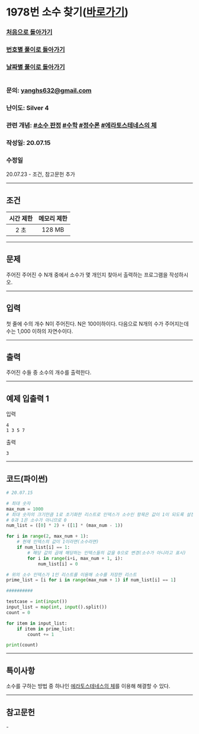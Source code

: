 # 1978번 소수 찾기([바로가기](https://www.acmicpc.net/problem/1978))

### [처음으로 돌아가기](/README.md)
### [번호별 풀이로 돌아가기](README.md)
### [날짜별 풀이로 돌아가기](/Sort%20by%20date.md)
#
### 문의: yanghs632@gmail.com
### 난이도: Silver 4
### 관련 개념: [#소수 판정](https://www.acmicpc.net/problemset?sort=ac_desc&algo=9) [#수학](https://www.acmicpc.net/problemset?sort=ac_desc&algo=124) [#정수론](https://www.acmicpc.net/problemset?sort=ac_desc&algo=95) [#에라토스테네스의 체](https://www.acmicpc.net/problemset?sort=ac_desc&algo=67)
### 작성일: 20.07.15
### 수정일
20.07.23 - 조건, 참고문헌 추가

---
## 조건
시간 제한|메모리 제한|
:---:|:---:
2 초|128 MB

---
## 문제
주어진 주어진 수 N개 중에서 소수가 몇 개인지 찾아서 출력하는 프로그램을 작성하시오.

---
## 입력
첫 줄에 수의 개수 N이 주어진다. N은 100이하이다. 다음으로 N개의 수가 주어지는데 수는 1,000 이하의 자연수이다.

---
## 출력
주어진 수들 중 소수의 개수를 출력한다.

---
## 예제 입출력 1
입력
```
4
1 3 5 7
```

출력
```
3
```

---
## 코드(파이썬)
```python
# 20.07.15

# 최대 숫자
max_num = 1000
# 최대 숫자의 크기만큼 1로 초기화한 리스트로 인덱스가 소수인 항목은 값이 1이 되도록 설정
# 0과 1은 소수가 아니므로 0
num_list = ([0] * 2) + ([1] * (max_num - 1))

for i in range(2, max_num + 1):
    # 현재 인덱스의 값이 1이라면(소수라면)
    if num_list[i] == 1:
        # 해당 값의 곱에 해당하는 인덱스들의 값을 0으로 변경(소수가 아니라고 표시)
        for i in range(i+i, max_num + 1, i):
            num_list[i] = 0

# 위의 소수 인덱스가 1인 리스트를 이용해 소수를 저장한 리스트
prime_list = [i for i in range(max_num + 1) if num_list[i] == 1]

##########

testcase = int(input())
input_list = map(int, input().split())
count = 0

for item in input_list:
    if item in prime_list:
        count += 1

print(count)
```

---
## 특이사항
소수를 구하는 방법 중 하나인 [에라토스테네스의 체](https://ko.wikipedia.org/wiki/%EC%97%90%EB%9D%BC%ED%86%A0%EC%8A%A4%ED%85%8C%EB%84%A4%EC%8A%A4%EC%9D%98_%EC%B2%B4 "위키백과-에라토스테네스의 체")를 이용해 해결할 수 있다.

---
## 참고문헌
\-